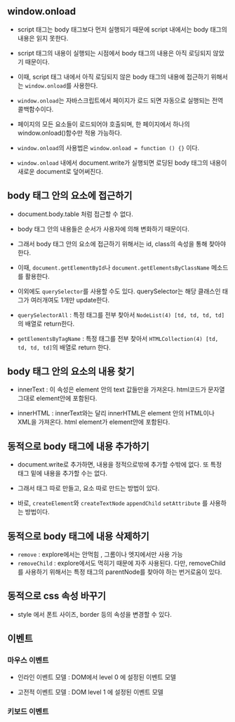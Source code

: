 
## window.onload

- script 태그는 body 태그보다 먼저 실행되기 때문에 script 내에서는 body 태그의 내용은 읽지 못한다.

- script 태그의 내용이 실행되는 시점에서 body 태그의 내용은 아직 로딩되지 않았기 때문이다.

- 이때, script 태그 내에서 아직 로딩되지 않은 body 태그의 내용에 접근하기 위해서는 `window.onload`를 사용한다. 

- `window.onload`는 자바스크립트에서 페이지가 로드 되면 자동으로 실행되는 전역 콜백함수이다.

- 페이지의 모든 요소들이 로드되어야 호출되며, 한 페이지에서 하나의 window.onload()함수만 적용 가능하다.

- `window.onload`의 사용법은 `window.onload = function () {}` 이다.

- `window.onload` 내에서 document.write가 실행되면 로딩된 body 태그의 내용이 새로운 document로 덮어써진다.



## body 태그 안의 요소에 접근하기

- document.body.table 처럼 접근할 수 없다. 

- body 태그 안의 내용들은 순서가 사용자에 의해 변화하기 때문이다. 

- 그래서 body 태그 안의 요소에 접근하기 위해서는 id, class의 속성을 통해 찾아야 한다. 

- 이때, `document.getElementById`나 `document.getElementsByClassName` 메소드를 활용한다.

- 이외에도 `querySelector`를 사용할 수도 있다. querySelector는 해당 클래스인 태그가 여러개여도 1개만 update한다.

- `querySelectorAll` : 특정 태그를 전부 찾아서 `NodeList(4) [td, td, td, td]`의 배열로 return한다.

- `getElementsByTagName` : 특정 태그를 전부 찾아서 `HTMLCollection(4) [td, td, td, td]`의 배열로 return 한다.



## body 태그 안의 요소의 내용 찾기

- innerText : 이 속성은 element 안의 text 값들만을 가져온다. html코드가 문자열 그대로 element안에 포함된다.

- innerHTML : innerText와는 달리 innerHTML은 element 안의 HTML이나 XML을 가져온다. html element가 element안에 포함된다.


## 동적으로 body 태그에 내용 추가하기

- document.write로 추가하면, 내용을 정적으로밖에 추가할 수밖에 없다. 또 특정 태그 밑에 내용을 추가할 수는 없다. 

- 그래서 태그 따로 만들고, 요소 따로 만드는 방법이 있다. 

- 바로, `createElement`와 `createTextNode` `appendChild` `setAttribute` 를 사용하는 방법이다.


## 동적으로 body 태그에 내용 삭제하기

- `remove` : explore에서는 안먹힘 , 그롬이나 엣지에서만 사용 가능
- `removeChild` : explore에서도 먹히기 때문에 자주 사용된다. 다만, removeChild를 사용하기 위해서는 특정 태그의 parentNode를 찾아야 하는 번거로움이 있다.

## 동적으로 css 속성 바꾸기

- style 에서 폰트 사이즈, border 등의 속성을 변경할 수 있다. 



## 이벤트


### 마우스 이벤트

- 인라인 이벤트 모델 : DOM에서 level 0 에 설정된 이벤트 모델


- 고전적 이벤트 모델 : DOM level 1 에 설정된 이벤트 모델

### 키보드 이벤트
